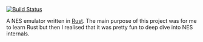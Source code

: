
[![Build Status](https://travis-ci.org/mbergenlid/rustiness.svg?branch=master)](https://travis-ci.org/mbergenlid/rustiness)

A NES emulator written in [Rust](https://www.rust-lang.org). The main purpose of this project was for me to learn Rust but then I realised that it was
pretty fun to deep dive into NES internals.



